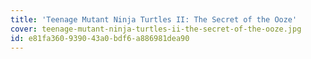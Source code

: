 ```yaml
---
title: 'Teenage Mutant Ninja Turtles II: The Secret of the Ooze'
cover: teenage-mutant-ninja-turtles-ii-the-secret-of-the-ooze.jpg
id: e81fa360-9390-43a0-bdf6-a886981dea90
---
```

